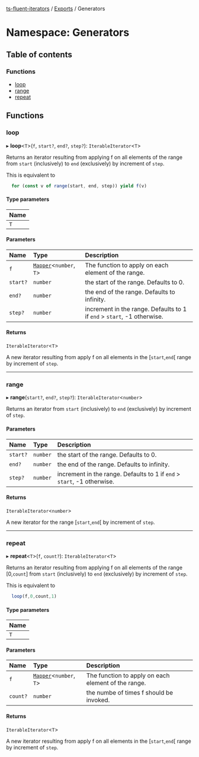 [ts-fluent-iterators](../README.md) / [Exports](../modules.md) / Generators

# Namespace: Generators

## Table of contents

### Functions

- [loop](Generators.md#loop)
- [range](Generators.md#range)
- [repeat](Generators.md#repeat)

## Functions

### loop

▸ **loop**\<`T`\>(`f`, `start?`, `end?`, `step?`): `IterableIterator`\<`T`\>

Returns an iterator resulting from applying f on all elements of the range
from `start` (inclusively) to `end` (exclusively) by increment of `step`.

This is equivalent to
```ts
  for (const v of range(start, end, step)) yield f(v)
```

#### Type parameters

| Name |
| :------ |
| `T` |

#### Parameters

| Name | Type | Description |
| :------ | :------ | :------ |
| `f` | [`Mapper`](../modules.md#mapper)\<`number`, `T`\> | The function to apply on each element of the range. |
| `start?` | `number` | the start of the range. Defaults to 0. |
| `end?` | `number` | the end of the range. Defaults to infinity. |
| `step?` | `number` | increment in the range. Defaults to 1 if `end` > `start`, -1 otherwise. |

#### Returns

`IterableIterator`\<`T`\>

A new iterator resulting from apply f on all elements in the [`start`,`end`[ range by increment of `step`.

___

### range

▸ **range**(`start?`, `end?`, `step?`): `IterableIterator`\<`number`\>

Returns an iterator from `start` (inclusively) to `end` (exclusively) by increment of `step`.

#### Parameters

| Name | Type | Description |
| :------ | :------ | :------ |
| `start?` | `number` | the start of the range. Defaults to 0. |
| `end?` | `number` | the end of the range. Defaults to infinity. |
| `step?` | `number` | increment in the range. Defaults to 1 if `end` > `start`, -1 otherwise. |

#### Returns

`IterableIterator`\<`number`\>

A new iterator for the range [`start`,`end`[ by increment of `step`.

___

### repeat

▸ **repeat**\<`T`\>(`f`, `count?`): `IterableIterator`\<`T`\>

Returns an iterator resulting from applying f on all elements of the range [0,`count`]
from `start` (inclusively) to `end` (exclusively) by increment of `step`.

This is equivalent to
```ts
  loop(f,0,count,1)
```

#### Type parameters

| Name |
| :------ |
| `T` |

#### Parameters

| Name | Type | Description |
| :------ | :------ | :------ |
| `f` | [`Mapper`](../modules.md#mapper)\<`number`, `T`\> | The function to apply on each element of the range. |
| `count?` | `number` | the numbe of times f should be invoked. |

#### Returns

`IterableIterator`\<`T`\>

A new iterator resulting from apply f on all elements in the [`start`,`end`[ range by increment of `step`.
